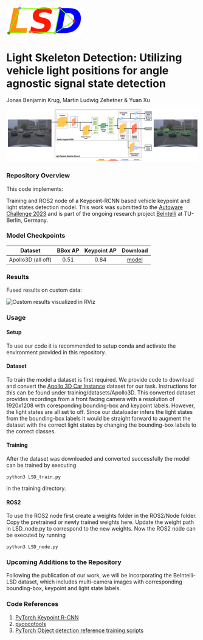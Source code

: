 <img src="images/LSD_Logo.png" alt="LSD_Logo" width="200"/>

# Light Skeleton Detection: Utilizing vehicle light positions for angle agnostic signal state detection
Jonas Benjamin Krug, Martin Ludwig Zehetner & Yuan Xu

<img src="images/LSD_Architecture.png" alt="LSD_Logo" width="700"/>

### Repository Overview 

This code implements:

Training and ROS2 node of a Keypoint-RCNN based vehicle keypoint and light states detection model.
This work was submitted to the [Autoware Challenge 2023](https://autoware.org/autoware-challenge-2023/) and is part of the ongoing research project [BeIntelli](https://be-intelli.com/) at TU-Berlin, Germany.

### Model Checkpoints 

| Dataset        | BBox AP | Keypoint AP | Download  | 
| :-------------: |:-------------:| :-----:| :-----:|
| Apollo3D (all off)     |0.51 | 0.84 | [model](https://tubcloud.tu-berlin.de/s/i4Pmg5oaJ9SdSKr)|

### Results

Fused results on custom data:

![Custom results visualized in RViz](images/RViz_LSD.webp)

### Usage

#### Setup
To use our code it is recommended to setup conda and activate the environment provided in this repository.

#### Dataset
To train the model a dataset is first required.
We provide code to download and convert the [Apollo 3D Car Instance](https://apolloscape.auto/car_instance.html) dataset for our task.
Instructions for this can be found under training/datasets/Apollo3D.
This converted dataset provides recordings from a front facing camera with a resolution of 1920x1208 with coresponding bounding-box and keypoint labels.
However, the light states are all set to off.
Since our dataloader infers the light states from the bounding-box labels it would be straight forward to augment the dataset with the correct light states by changing the bounding-box labels to the correct classes.

#### Training
After the dataset was downloaded and converted successfully the model can be trained by executing
```
python3 LSD_train.py
```
in the training directory.

#### ROS2
To use the ROS2 node first create a weights folder in the ROS2/Node folder.
Copy the pretrained or newly trained weights here.
Update the weight path in LSD_node.py to correspond to the new weights.
Now the ROS2 node can be executed by running
```
python3 LSD_node.py
```

### Upcoming Additions to the Repository
Following the publication of our work, we will be incorporating the BeIntelli-LSD dataset, which includes multi-camera images with corresponding bounding-box, keypoint and light state labels.

### Code References
1. [PyTorch Keypoint R-CNN](https://pytorch.org/vision/main/models/keypoint_rcnn.html)
2. [pycocotools](https://github.com/cocodataset/cocoapi/tree/master/PythonAPI/pycocotools)
3. [PyTorch Object detection reference training scripts](https://github.com/pytorch/vision/tree/main/references/detection)
